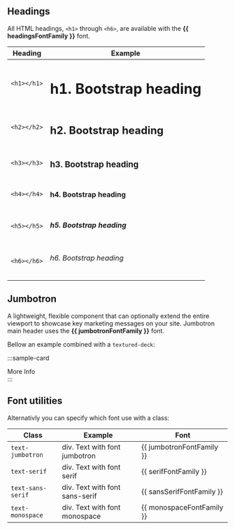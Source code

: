 ## Headings

All HTML headings, `<h1>` through `<h6>`, are available with the <strong>{{ headingsFontFamily }}</strong> font.

Heading | Example
--- | ---
`<h1></h1>` | <h1>h1. Bootstrap heading</h1>
`<h2></h2>` | <h2>h2. Bootstrap heading</h2>
`<h3></h3>` | <h3>h3. Bootstrap heading</h3>
`<h4></h4>` | <h4>h4. Bootstrap heading</h4>
`<h5></h5>` | <h5>h5. Bootstrap heading</h5>
`<h6></h6>` | <h6>h6. Bootstrap heading</h6>

## Jumbotron

A lightweight, flexible component that can optionally extend the entire viewport to showcase key marketing messages on your site. Jumbotron main header uses the <strong>{{ jumbotronFontFamily }}</strong> font.

Bellow an example combined with a  `textured-deck`:

:::sample-card
<div>
  <textured-deck black value="brick">
    <b-jumbotron header="ICIJ" lead="For more information visit ICIJ website" bg-variant="transparent" class="m-0">
      <b-button variant="primary" href="https://icij.org">More Info</b-button>
    </b-jumbotron>
  </textured-deck>
</div>
:::

## Font utilities

Alternativly you can specify which font use with a class:


Class | Example | Font
--- | --- | ---
`text-jumbotron` | <div class="text-jumbotron">div. Text with font jumbotron</div> | {{ jumbotronFontFamily }}
`text-serif` | <div class="text-serif">div. Text with font serif</div> | {{ serifFontFamily }}
`text-sans-serif` | <div class="text-sans-serif">div. Text with font sans-serif</div> | {{ sansSerifFontFamily }}
`text-monospace` | <div class="text-monospace">div. Text with font monospace</div> | {{ monospaceFontFamily }}

<script>
  import { get, trim } from 'lodash'
  import mainVariables from '!!sass-extract-loader?{"includePaths": ["./"]}!@styles/variables.scss'

  export default {
    computed: {
      headingsFontFamily () {
        return this.getFontValue("$headings-font-family")
      },
      jumbotronFontFamily () {
        return this.getFontValue("$jumbotron-font-family")
      },
      serifFontFamily () {
        return this.getFontValue("$font-family-serif")
      },
      sansSerifFontFamily () {
        return this.getFontValue("$font-family-sans-serif")
      },
      monospaceFontFamily () {
        return this.getFontValue("$font-family-monospace")
      }
    },
    methods: {
      getFontValue (name) {
        const [ font ] = get(mainVariables, name, [null])
        return trim(font, '\'"')
      }
    }
  }
</script>
